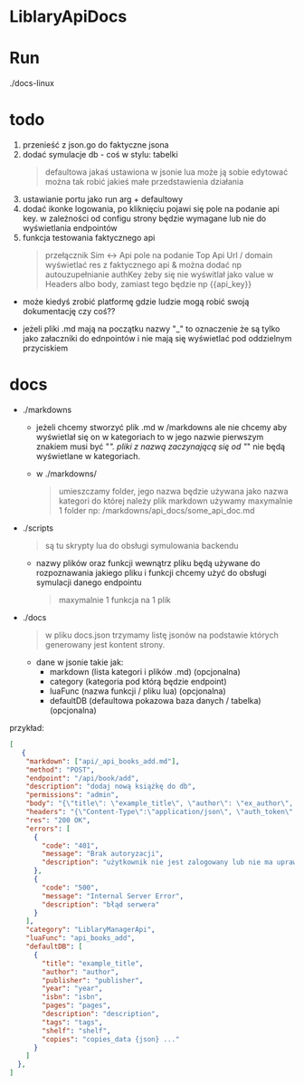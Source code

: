 # LiblaryApiDocs

# Run
./docs-linux <port>

# todo
1. przenieść z json.go do faktyczne jsona
2. dodać symulacje db - coś w stylu: tabelki
    > defaultowa jakaś ustawiona w jsonie
    > lua może ją sobie edytować
    > można tak robić jakieś małe przedstawienia działania
3. ustawianie portu jako run arg + defaultowy
4. dodać ikonke logowania, po kliknięciu pojawi się pole na podanie
api key. w zależności od configu strony będzie wymagane lub nie
do wyświetlania endpointów
5. funkcja testowania faktycznego api
    > przełącznik Sim <-> Api
    > pole na podanie Top Api Url / domain
    > wyświetlać res z faktycznego api
    > & można dodać np autouzupełnianie authKey żeby się nie wyświtlał
    jako value w Headers albo body, zamiast tego będzie np
    {{api_key}}

- może kiedyś zrobić platformę gdzie ludzie mogą robić swoją dokumentację czy coś??

* jeżeli pliki .md mają na początku nazwy "_"
to oznaczenie że są tylko jako załaczniki do ednpointów
i nie mają się wyświetlać pod oddzielnym przyciskiem

# docs

- ./markdowns
    + jeżeli chcemy stworzyć plik .md w /markdowns ale nie chcemy aby wyświetlał się on w kategoriach to w jego nazwie pierwszym znakiem musi być "_". pliki z nazwą zaczynającą się od "_" nie będą wyświetlane w kategoriach.

    + w ./markdowns/
        > umieszczamy folder, jego nazwa będzie używana jako nazwa kategori do której należy plik markdown
        > używamy maxymalnie 1 folder np: /markdowns/api_docs/some_api_doc.md

- ./scripts
    > są tu skrypty lua do obsługi symulowania backendu
    + nazwy plików oraz funkcji wewnątrz pliku będą używane do rozpoznawania jakiego pliku i funkcji chcemy użyć do obsługi symulacji danego endpointu
        > maxymalnie 1 funkcja na 1 plik

- ./docs
    > w pliku docs.json trzymamy listę jsonów na podstawie których generowany jest kontent strony.

    + dane w jsonie takie jak:
        -  markdown (lista kategori i plików .md) (opcjonalna)
        - category (kategoria pod którą będzie endpoint)
        - luaFunc (nazwa funkcji / pliku lua) (opcjonalna)
        - defaultDB (defaultowa pokazowa baza danych / tabelka) (opcjonalna)

przykład:
```json
[
   {
    "markdown": ["api/_api_books_add.md"],
    "method": "POST",
    "endpoint": "/api/book/add",
    "description": "dodaj nową książkę do db",
    "permissions": "admin",
    "body": "{\"title\": \"example_title\", \"author\": \"ex_author\", \"publisher\": \"ex_publisher\", \"year\": \"2025\", \"isbn\": \"ex_isbn\", \"pages\": \"100\", \"description\": \"ex_description\", \"tags\": \"ex_tags\", \"shelf\": \"4C\", \"copies\": \"{copies json}\"}",
    "headers": "{\"Content-Type\":\"application/json\", \"auth_token\": \"user_token\", \"username\": \"example_username\"}",
    "res": "200 OK",
    "errors": [
      {
        "code": "401",
        "message": "Brak autoryzacji",
        "description": "użytkownik nie jest zalogowany lub nie ma uprawnień"
      },
      {
        "code": "500",
        "message": "Internal Server Error",
        "description": "błąd serwera"
      }
    ],
    "category": "LiblaryManagerApi",
    "luaFunc": "api_books_add",
    "defaultDB": [
      {
        "title": "example_title",
        "author": "author",
        "publisher": "publisher",
        "year": "year",
        "isbn": "isbn",
        "pages": "pages",
        "description": "description",
        "tags": "tags",
        "shelf": "shelf",
        "copies": "copies_data {json} ..."
      }
    ]
  }, 
]
```

